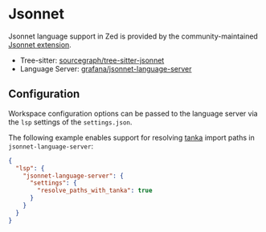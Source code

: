 # Jsonnet

Jsonnet language support in Zed is provided by the community-maintained [Jsonnet extension](https://github.com/narqo/zed-jsonnet).

- Tree-sitter: [sourcegraph/tree-sitter-jsonnet](https://github.com/sourcegraph/tree-sitter-jsonnet)
- Language Server: [grafana/jsonnet-language-server](https://github.com/grafana/jsonnet-language-server)

## Configuration

Workspace configuration options can be passed to the language server via the `lsp` settings of the `settings.json`.

The following example enables support for resolving [tanka](https://tanka.dev) import paths in `jsonnet-language-server`:

```json
{
  "lsp": {
    "jsonnet-language-server": {
      "settings": {
        "resolve_paths_with_tanka": true
      }
    }
  }
}
```

